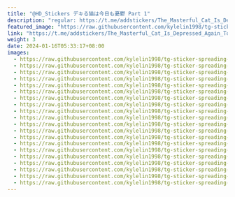 ```yaml
---
title: "@HD_Stickers デキる猫は今日も憂鬱 Part 1"
description: "regular: https://t.me/addstickers/The_Masterful_Cat_Is_Depressed_Again_Today"
featured_image: "https://raw.githubusercontent.com/kylelin1998/tg-sticker-spreading-worldwide-images/main/img/fdecf33e-5479-460a-9e61-60b607aa3403.jpg"
link: "https://t.me/addstickers/The_Masterful_Cat_Is_Depressed_Again_Today"
weight: 3
date: 2024-01-16T05:33:17+08:00
images:
  - https://raw.githubusercontent.com/kylelin1998/tg-sticker-spreading-worldwide-images/main/img/fdecf33e-5479-460a-9e61-60b607aa3403.jpg
  - https://raw.githubusercontent.com/kylelin1998/tg-sticker-spreading-worldwide-images/main/img/7bf7dcb8-74bb-4ea2-8740-8ef8a0f006f4.jpg
  - https://raw.githubusercontent.com/kylelin1998/tg-sticker-spreading-worldwide-images/main/img/594bf961-e9a2-434a-b2c7-e45ed13bba96.jpg
  - https://raw.githubusercontent.com/kylelin1998/tg-sticker-spreading-worldwide-images/main/img/38b743a5-8eaf-4c1b-8e29-5a4ba8ac4423.jpg
  - https://raw.githubusercontent.com/kylelin1998/tg-sticker-spreading-worldwide-images/main/img/e6eecbe3-b462-4b66-8606-65b170fd0232.jpg
  - https://raw.githubusercontent.com/kylelin1998/tg-sticker-spreading-worldwide-images/main/img/63c5878b-ed4a-4d24-bba0-c3ad8f654d84.jpg
  - https://raw.githubusercontent.com/kylelin1998/tg-sticker-spreading-worldwide-images/main/img/260ac44f-6f69-4ead-a49b-4e1936e66a44.jpg
  - https://raw.githubusercontent.com/kylelin1998/tg-sticker-spreading-worldwide-images/main/img/9d258f97-8071-4bd1-a905-380d053a86b4.jpg
  - https://raw.githubusercontent.com/kylelin1998/tg-sticker-spreading-worldwide-images/main/img/63cd997c-eff9-4784-9862-5bc4e34838c6.jpg
  - https://raw.githubusercontent.com/kylelin1998/tg-sticker-spreading-worldwide-images/main/img/cb1919d5-45dc-4e7e-8a1a-23432b673a15.jpg
  - https://raw.githubusercontent.com/kylelin1998/tg-sticker-spreading-worldwide-images/main/img/80949d85-6dad-48f9-ae1c-b9e7434946b1.jpg
  - https://raw.githubusercontent.com/kylelin1998/tg-sticker-spreading-worldwide-images/main/img/5fa1d07c-ea23-4d06-998f-3d6ea8c6fe78.jpg
  - https://raw.githubusercontent.com/kylelin1998/tg-sticker-spreading-worldwide-images/main/img/772ed966-7803-44c7-93b2-ebd2c7ff750c.jpg
  - https://raw.githubusercontent.com/kylelin1998/tg-sticker-spreading-worldwide-images/main/img/29ec5f9a-2e32-40fc-bfc0-41d6c73bf7c7.jpg
  - https://raw.githubusercontent.com/kylelin1998/tg-sticker-spreading-worldwide-images/main/img/cf2cbece-102d-46ea-a57d-e24e6836fcd2.jpg
  - https://raw.githubusercontent.com/kylelin1998/tg-sticker-spreading-worldwide-images/main/img/ede653dc-882a-4e68-8f3f-da28cb3378ce.jpg
  - https://raw.githubusercontent.com/kylelin1998/tg-sticker-spreading-worldwide-images/main/img/a699937f-d223-47c7-b293-4d3833c3452c.jpg
  - https://raw.githubusercontent.com/kylelin1998/tg-sticker-spreading-worldwide-images/main/img/5997bdd7-fdd8-4105-b4aa-af424b5c7819.jpg
  - https://raw.githubusercontent.com/kylelin1998/tg-sticker-spreading-worldwide-images/main/img/142526fe-4607-4b51-a8f4-ad2cbf9462d5.jpg
  - https://raw.githubusercontent.com/kylelin1998/tg-sticker-spreading-worldwide-images/main/img/508d8273-edae-49bb-8bd7-13c41ea1a964.jpg
---
```

